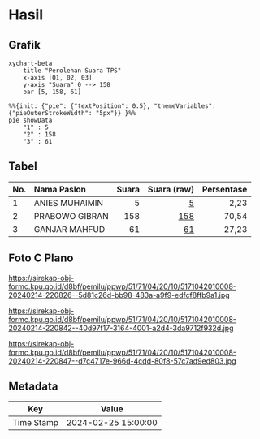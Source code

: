 # Hasil

## Grafik

```mermaid
xychart-beta
    title "Perolehan Suara TPS"
    x-axis [01, 02, 03]
    y-axis "Suara" 0 --> 158
    bar [5, 158, 61]
```

```mermaid
%%{init: {"pie": {"textPosition": 0.5}, "themeVariables": {"pieOuterStrokeWidth": "5px"}} }%%
pie showData
    "1" : 5
    "2" : 158
    "3" : 61
```

## Tabel

| No. | Nama Paslon    | Suara | Suara (raw) | Persentase |
|:--- |:-------------- | -----:| -----------:| ----------:|
| 1   | ANIES MUHAIMIN | 5     | [5][p-1]    | 2,23       |
| 2   | PRABOWO GIBRAN | 158   | [158][p-2]  | 70,54      |
| 3   | GANJAR MAHFUD  | 61    | [61][p-3]   | 27,23      |


[p-1]: https://github.com/gigit-pemilu/pemilu-2024-51-bali/blob/main/pilpres/hitung-suara/sub/51-bali/sub/71-kota-denpasar/sub/04-denpasar-utara/sub/2010-peguyangan-kaja/sub/008-tps/sub/paslon-1.txt
[p-2]: https://github.com/gigit-pemilu/pemilu-2024-51-bali/blob/main/pilpres/hitung-suara/sub/51-bali/sub/71-kota-denpasar/sub/04-denpasar-utara/sub/2010-peguyangan-kaja/sub/008-tps/sub/paslon-2.txt
[p-3]: https://github.com/gigit-pemilu/pemilu-2024-51-bali/blob/main/pilpres/hitung-suara/sub/51-bali/sub/71-kota-denpasar/sub/04-denpasar-utara/sub/2010-peguyangan-kaja/sub/008-tps/sub/paslon-3.txt

## Foto C Plano

https://sirekap-obj-formc.kpu.go.id/d8bf/pemilu/ppwp/51/71/04/20/10/5171042010008-20240214-220826--5d81c26d-bb98-483a-a9f9-edfcf8ffb9a1.jpg

https://sirekap-obj-formc.kpu.go.id/d8bf/pemilu/ppwp/51/71/04/20/10/5171042010008-20240214-220842--40d97f17-3164-4001-a2d4-3da9712f932d.jpg

https://sirekap-obj-formc.kpu.go.id/d8bf/pemilu/ppwp/51/71/04/20/10/5171042010008-20240214-220847--d7c4717e-966d-4cdd-80f8-57c7ad9ed803.jpg


## Metadata

| Key        | Value               |
| ---------- | ------------------- |
| Time Stamp | 2024-02-25 15:00:00 |



